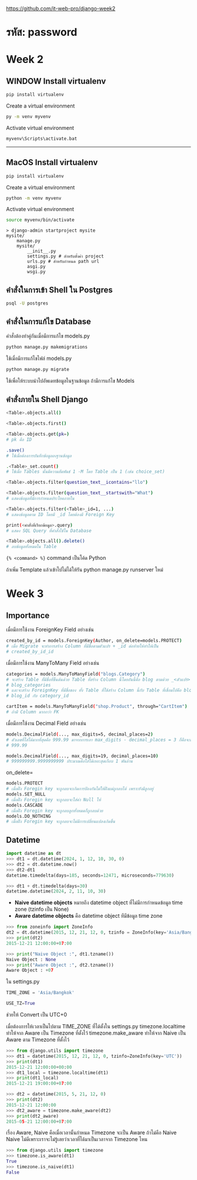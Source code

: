 https://github.com/it-web-pro/django-week2
# รหัส: password

# Week 2
## WINDOW Install virtualenv
```bash
pip install virtualenv
```

Create a virtual environment
```bash
py -m venv myvenv
```

Activate virtual environment
```bash
myvenv\Scripts\activate.bat
```
---
## MacOS Install virtualenv
```bash
pip install virtualenv
```

Create a virtual environment
```bash
python -m venv myvenv
```

Activate virtual environment
```bash
source myvenv/bin/activate
```

```
> django-admin startproject mysite
mysite/
    manage.py
    mysite/
        __init__.py
        settings.py # สำหรับตั้งค่า project
        urls.py # สำหรับกำหนด path url
        asgi.py
        wsgi.py
```
## คำสั่งในการเข้า Shell ใน Postgres
```sh
psql -U postgres
```
## คำสั่งในการแก้ไข Database
คำสั่งต้องทำคู่กันเมื่อมีการแก้ไข models.py
```bash
python manage.py makemigrations
```
ใช้เมื่อมีการแก้ไขไฟล์ models.py

```bash
python manage.py migrate
```

ใช้เพื่อให้ระบบนำไปอัพเดทข้อมูลในฐานข้อมูล ถ้ามีการแก้ไข Models

## คำสั่งภายใน Shell Django
```bash
<Table>.objects.all()
```
```bash
<Table>.objects.first()
```
```bash
<Table>.objects.get(pk=)
# pk คือ ID
```
```bash
.save()
# ใช้เมื่อต้องการบันทึกข้อมูลลงฐานข้อมูล
```

```bash
.<Table>_set.count()
# ใช้เมื่อ Tables นั้นมีความสัมพันธ์ 1 -M โดย Table เป็น 1 (เช่น choice_set)
```
```bash
<Table>.objects.filter(question_text__icontains="llo")
```
```bash
<Table>.objects.filter(question_text__startswith="What")
# แสดงข้อมูลที่มีการกำหนดประโยคภายใน
```
```bash
<Table>.objects.filter(<Table>_id=1, ...)
# แสดงข้อมูลตาม ID โดยมี _id โดยต้องมี Foreign Key
```
```bash
print(<คำสั่งที่เรียกข้อมูล>.query)
# แสดง SQL Query ที่คำสั่งใช้ใน Database
```
```bash
<Table>.objects.all().delete()
# ลบข้อมูลทั้งหมดใน Table
```
`{% <command> %}` command เป็นโค้ด Python

ถ้าเพิ่ม Template แล้วเข้าไปไม่ได้ให้รัน python manage.py runserver ใหม่

# Week 3
## **Importance**
เมื่อมีการใช้งาน ForeignKey Field อย่างเช่น
```bash
created_by_id = models.ForeignKey(Author, on_delete=models.PROTECT)
# เมื่อ Migrate จะทำการสร้าง Column ที่มีชื่อตามตัวแปร + _id ต่อท้ายให้ทำให้เป็น
# created_by_id_id
```

เมื่อมีการใช้งาน ManyToMany Field อย่างเช่น
```bash
categories = models.ManyToManyField("blogs.Category")
# จะสร้าง Table ที่่มีชื่อที่ขึ้นต้นด้วย Table ที่สร้าง Column นี้โดยอันนี้คือ blog ตามด้วย _<ตัวแปร>
# blog_categories
# และจะสร้าง ForeignKey ที่มีชื่อของ ทั้ง Table ที่ใช้สร้าง Column นี้กับ Table ที่เชื่อมไปคือ blog กับ Category และทั้งสองจะมี _id ต่อท้าย
# blog_id กับ category_id

cartItem = models.ManyToManyField("shop.Product", through="CartItem")
# ถ้ามี Column มากกว่า FK
```

เมื่อมีการใช้งาน Decimal Field อย่างเช่น
```bash
models.DecimalField(..., max_digits=5, decimal_places=2)
# ตัวเลขที่ใส่ได้มากที่สุดคือ 999.99 มาจากการเอา max_digits - decimal_places = 3 ก็คือจะต้องใส่ 9 สามตัว และ decimal_places คือจะต้องใส่ 9 สองตัว หลัง . หรือก็คือมีทศนิยมได้ 2 ตำแหน่ง
# 999.99

models.DecimalField(..., max_digits=19, decimal_places=10)
# 999999999.9999999999 ประมาณคือใส่ได้เยอะสุดเกือบ 1 พันล้าน
```

on_delete=
```bash
models.PROTECT
# เมื่อฝั่ง Foregin key จะถูกลบจะเกิดการป้องกันไม่ให้ฝั่งแม่ถูกลบได้ เพราะยังมีลูกอยู่
models.SET_NULL
# เมื่อฝั่ง Foregin key จะถูกลบจะใส่ค่า Null ให้
models.CASCADE
# เมื่อฝั่ง Foregin key จะถูกลบลูกทั้งหมดก็ถูกลบด้วย
models.DO_NOTHING
# เมื่อฝั่ง Foregin key จะถูกลบจะไม่มีการเปลี่ยนแปลงเกิดขึ้น
```

## Datetime
```python
import datetime as dt
>>> dt1 = dt.datetime(2024, 1, 12, 10, 30, 0)
>>> dt2 = dt.datetime.now()
>>> dt2-dt1
datetime.timedelta(days=185, seconds=12471, microseconds=779630)
```

```python
>>> dt1 + dt.timedelta(days=30) 
datetime.datetime(2024, 2, 11, 10, 30)
```
- **Naive datetime objects** หมายถึง datetime object ที่ไม่มีการกำหนดข้อมูล time zone (tzinfo เป็น None)
- **Aware datetime objects** คือ datetime object ทีมีข้อมูล time zone

```python
>>> from zoneinfo import ZoneInfo
dt2 = dt.datetime(2015, 12, 21, 12, 0, tzinfo = ZoneInfo(key='Asia/Bangkok'))
>>> print(dt2)
2015-12-21 12:00:00+07:00

>>> print("Naive Object :", dt1.tzname())
Naive Object : None
>>> print("Aware Object :", dt2.tzname())
Aware Object : +07
```

ใน settings.py
```python
TIME_ZONE = 'Asia/Bangkok'

USE_TZ=True
```
ช่วยให้ Convert เป็น UTC+0

เมื่อต้องการให้เวลาเป็นไปตาม TIME_ZONE ที่ได้ตั้งใน settings.py
timezone.localtime ทำให้จาก Aware เป็น Timezone ที่ตั้งไว้
timezone.make_aware ทำให้จาก Naive เป็น Aware ตาม Timezone ที่ตั้งไว้
```python
>>> from django.utils import timezone
>>> dt1 = datetime(2015, 12, 21, 12, 0, tzinfo=ZoneInfo(key='UTC')) 
>>> print(dt1)
2015-12-21 12:00:00+00:00
>>> dt1_local = timezone.localtime(dt1)
>>> print(dt1_local)
2015-12-21 19:00:00+07:00

>>> dt2 = datetime(2015, 5, 21, 12, 0) 
>>> print(dt2)
2015-12-21 12:00:00
>>> dt2_aware = timezone.make_aware(dt2)
>>> print(dt2_aware)
2015-05-21 12:00:00+07:00
```

เรื่อง Aware, Naive คือเมื่อเวลานั้นกำหนด Timezone จะเป็น Aware ถ้าไม่คือ Naive
Naive ไม่ดีเพราะเราจะไม่รู้เลยว่าเวลาที่ได้มาเป็นเวลาจาก Timezone ไหน
```python
>>> from django.utils import timezone
>>> timezone.is_aware(dt1)
True
>>> timezone.is_naive(dt1)
False
```